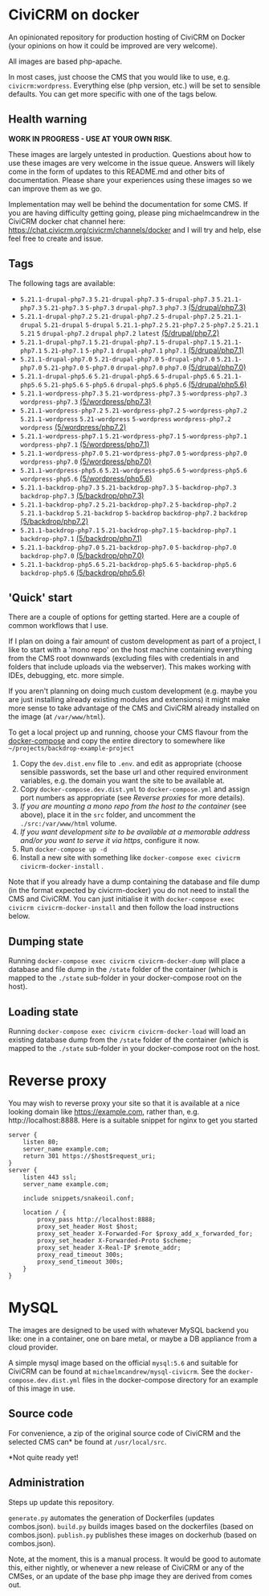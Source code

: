 # CiviCRM on docker

An opinionated repository for production hosting of CiviCRM on Docker (your opinions on how it could be improved are very welcome).

All images are based php-apache.

In most cases, just choose the CMS that you would like to use, e.g. `civicrm:wordpress`. Everything else (php version, etc.) will be set to sensible defaults. You can get more specific with one of the tags below.

## Health warning

**WORK IN PROGRESS - USE AT YOUR OWN RISK**.

These images are largely untested in production. Questions about how to use these images are very welcome in the issue queue. Answers will likely come in the form of updates to this README.md and other bits of documentation. Please share your experiences using these images so we can improve them as we go.

Implementation may well be behind the documentation for some CMS. If you are having difficulty getting going, please ping michaelmcandrew in the CiviCRM docker chat channel here: https://chat.civicrm.org/civicrm/channels/docker and I will try and help, else feel free to create and issue.

## Tags

The following tags are available:

<!---START_TAGS-->

* `5.21.1-drupal-php7.3` `5.21-drupal-php7.3` `5-drupal-php7.3` `5.21.1-php7.3` `5.21-php7.3` `5-php7.3` `drupal-php7.3` `php7.3` [(5/drupal/php7.3)](5/drupal/php7.3)
* `5.21.1-drupal-php7.2` `5.21-drupal-php7.2` `5-drupal-php7.2` `5.21.1-drupal` `5.21-drupal` `5-drupal` `5.21.1-php7.2` `5.21-php7.2` `5-php7.2` `5.21.1` `5.21` `5` `drupal-php7.2` `drupal` `php7.2` `latest` [(5/drupal/php7.2)](5/drupal/php7.2)
* `5.21.1-drupal-php7.1` `5.21-drupal-php7.1` `5-drupal-php7.1` `5.21.1-php7.1` `5.21-php7.1` `5-php7.1` `drupal-php7.1` `php7.1` [(5/drupal/php7.1)](5/drupal/php7.1)
* `5.21.1-drupal-php7.0` `5.21-drupal-php7.0` `5-drupal-php7.0` `5.21.1-php7.0` `5.21-php7.0` `5-php7.0` `drupal-php7.0` `php7.0` [(5/drupal/php7.0)](5/drupal/php7.0)
* `5.21.1-drupal-php5.6` `5.21-drupal-php5.6` `5-drupal-php5.6` `5.21.1-php5.6` `5.21-php5.6` `5-php5.6` `drupal-php5.6` `php5.6` [(5/drupal/php5.6)](5/drupal/php5.6)
* `5.21.1-wordpress-php7.3` `5.21-wordpress-php7.3` `5-wordpress-php7.3` `wordpress-php7.3` [(5/wordpress/php7.3)](5/wordpress/php7.3)
* `5.21.1-wordpress-php7.2` `5.21-wordpress-php7.2` `5-wordpress-php7.2` `5.21.1-wordpress` `5.21-wordpress` `5-wordpress` `wordpress-php7.2` `wordpress` [(5/wordpress/php7.2)](5/wordpress/php7.2)
* `5.21.1-wordpress-php7.1` `5.21-wordpress-php7.1` `5-wordpress-php7.1` `wordpress-php7.1` [(5/wordpress/php7.1)](5/wordpress/php7.1)
* `5.21.1-wordpress-php7.0` `5.21-wordpress-php7.0` `5-wordpress-php7.0` `wordpress-php7.0` [(5/wordpress/php7.0)](5/wordpress/php7.0)
* `5.21.1-wordpress-php5.6` `5.21-wordpress-php5.6` `5-wordpress-php5.6` `wordpress-php5.6` [(5/wordpress/php5.6)](5/wordpress/php5.6)
* `5.21.1-backdrop-php7.3` `5.21-backdrop-php7.3` `5-backdrop-php7.3` `backdrop-php7.3` [(5/backdrop/php7.3)](5/backdrop/php7.3)
* `5.21.1-backdrop-php7.2` `5.21-backdrop-php7.2` `5-backdrop-php7.2` `5.21.1-backdrop` `5.21-backdrop` `5-backdrop` `backdrop-php7.2` `backdrop` [(5/backdrop/php7.2)](5/backdrop/php7.2)
* `5.21.1-backdrop-php7.1` `5.21-backdrop-php7.1` `5-backdrop-php7.1` `backdrop-php7.1` [(5/backdrop/php7.1)](5/backdrop/php7.1)
* `5.21.1-backdrop-php7.0` `5.21-backdrop-php7.0` `5-backdrop-php7.0` `backdrop-php7.0` [(5/backdrop/php7.0)](5/backdrop/php7.0)
* `5.21.1-backdrop-php5.6` `5.21-backdrop-php5.6` `5-backdrop-php5.6` `backdrop-php5.6` [(5/backdrop/php5.6)](5/backdrop/php5.6)

<!---END_TAGS-->

## 'Quick' start

There are a couple of options for getting started. Here are a couple of common workflows that I use.

If I plan on doing a fair amount of custom development as part of a project, I like to start with a 'mono repo' on the host machine containing everything from the CMS root downwards (excluding files with credentials in and folders that include uploads via the webserver). This makes working with IDEs, debugging, etc. more simple.

If you aren't planning on doing much custom development (e.g. maybe you are just installing already existing modules and extensions) it might make more sense to take advantage of the CMS and CiviCRM already installed on the image (at `/var/www/html`).

To get a local project up and running, choose your CMS flavour from the [docker-compose](docker-compose) and copy the entire directory to somewhere like `~/projects/backdrop-example-project`

1. Copy the `dev.dist.env` file to `.env`. and edit as appropriate (choose sensible passwords, set the base url and other required environment variables, e.g. the domain you want the site to be available at.
2. Copy `docker-compose.dev.dist.yml` to `docker-compose.yml` and assign port numbers as appropriate (see _Reverse proxies_ for more details).
3. _If you are mounting a mono repo from the host to the container_ (see above), place it in the `src` folder, and uncomment the `./src:/var/www/html` volume.
4. _If you want development site to be available at a memorable address and/or you want to serve it via https_, configure it now.
5. Run `docker-compose up -d`
6. Install a new site with something like `docker-compose exec civicrm civicrm-docker-install` .

Note that if you already have a dump containing the database and file dump (in the format expected by civicrm-docker) you do not need to install the CMS and CiviCRM. You can just initialise it with `docker-compose exec civicrm civicrm-docker-install` and then follow the load instructions below.

## Dumping state

Running `docker-compose exec civicrm civicrm-docker-dump` will place a database and file dump in the `/state` folder of the container (which is mapped to the `./state` sub-folder in your docker-compose root on the host).

## Loading state

Running `docker-compose exec civicrm civicrm-docker-load` will load an existing database dump from the `/state` folder of the container (which is mapped to the `./state` sub-folder in your docker-compose root on the host.

# Reverse proxy

You may wish to reverse proxy your site so that it is available at a nice looking domain like https://example.com, rather than, e.g. http://localhost:8888. Here is a suitable snippet for nginx to get you started

```
server {
    listen 80;
    server_name example.com;
    return 301 https://$host$request_uri;
}
server {
    listen 443 ssl;
    server_name example.com;

    include snippets/snakeoil.conf;

    location / {
        proxy_pass http://localhost:8888;
        proxy_set_header Host $host;
        proxy_set_header X-Forwarded-For $proxy_add_x_forwarded_for;
        proxy_set_header X-Forwarded-Proto $scheme;
        proxy_set_header X-Real-IP $remote_addr;
	    proxy_read_timeout 300s;
	    proxy_send_timeout 300s;
    }
}
```

# MySQL

The images are designed to be used with whatever MySQL backend you like: one in a container, one on bare metal, or maybe a DB appliance from a cloud provider.

A simple mysql image based on the official `mysql:5.6` and suitable for CiviCRM can be found at `michaelmcandrew/mysql-civicrm`. See the `docker-compose.dev.dist.yml` files in the docker-compose directory for an example of this image in use.

## Source code

For convenience, a zip of the original source code of CiviCRM and the selected CMS can\* be found at `/usr/local/src`.

\*Not quite ready yet!

## Administration

Steps up update this repository.

`generate.py` automates the generation of Dockerfiles (updates combos.json).
`build.py` builds images based on the dockerfiles (based on combos.json).
`publish.py` publishes these images on dockerhub (based on combos.json).

Note, at the moment, this is a manual process. It would be good to automate this, either nightly, or whenever a new release of CiviCRM or any of the CMSes, or an update of the base php image they are derived from comes out.
